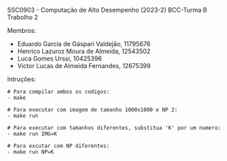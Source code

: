 SSC0903 - Computação de Alto Desempenho (2023-2) BCC-Turma B
Trabolho 2 

Membros:

- Eduardo Garcia de Gáspari Valdejão, 11795676
- Henrico Lazuroz Moura de Almeida, 12543502
- Luca Gomes Urssi, 10425396
- Victor Lucas de Almeida Fernandes, 12675399

Intruções:

	# Para compilar ambos os codigos:
	- make 
	
	# Para executar com imagem de tamanho 1000x1000 e NP 2:
	- make run  
	
	# Para executar com tamanhos diferentes, substitua 'K' por um numero:
	- make run IMG=K 
	
	# Para excutar com NP diferentes:
	- make run NP=K